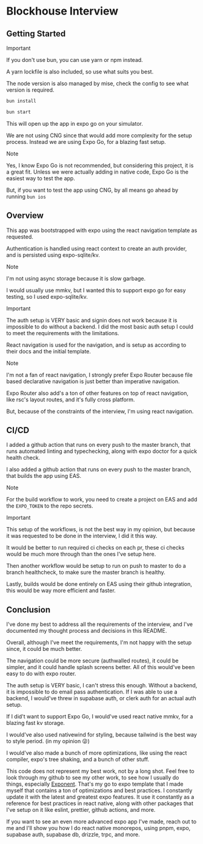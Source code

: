 # Blockhouse Interview

## Getting Started

> [!IMPORTANT]
> If you don't use bun, you can use yarn or npm instead.
>
> A yarn lockfile is also included, so use what suits you best.
>
> The node version is also managed by mise, check the config to see what version is required.

```bash
bun install
```

```bash
bun start
```

This will open up the app in expo go on your simulator.

We are not using CNG since that would add more complexity for the setup process. Instead we are using Expo Go, for a blazing fast setup.

> [!NOTE]
> Yes, I know Expo Go is not recommended, but considering this project, it is a great fit. Unless we were actually adding in native code, Expo Go is the easiest way to test the app.
>
> But, if you want to test the app using CNG, by all means go ahead by running `bun ios`

## Overview

This app was bootstrapped with expo using the react navigation template as requested.

Authentication is handled using react context to create an auth provider, and is persisted using expo-sqlite/kv.

> [!NOTE]
> I'm not using async storage because it is slow garbage.
>
> I would usually use mmkv, but I wanted this to support expo go for easy testing, so I used expo-sqlite/kv.

> [!IMPORTANT]
> The auth setup is VERY basic and signin does not work because it is impossible to do without a backend. I did the most basic auth setup I could to meet the requirements with the limitations.

React navigation is used for the navigation, and is setup as according to their docs and the initial template.

> [!NOTE]
> I'm not a fan of react navigation, I strongly prefer Expo Router because file based declarative navigation is just better than imperative navigation.
>
> Expo Router also add's a ton of other features on top of react navigation, like rsc's layout routes, and it's fully cross platform.
>
> But, because of the constraints of the interview, I'm using react navigation.

## CI/CD

I added a github action that runs on every push to the master branch, that runs automated linting and typechecking, along with expo doctor for a quick health check.

I also added a github action that runs on every push to the master branch, that builds the app using EAS.

> [!NOTE]
> For the build workflow to work, you need to create a project on EAS and add the `EXPO_TOKEN` to the repo secrets.

> [!IMPORTANT]
> This setup of the workflows, is not the best way in my opinion, but because it was requested to be done in the interview, I did it this way.
>
> It would be better to run required ci checks on each pr, these ci checks would be much more through than the ones I've setup here.
>
> Then another workflow would be setup to run on push to master to do a branch healthcheck, to make sure the master branch is healthy.
>
> Lastly, builds would be done entirely on EAS using their github integration, this would be way more efficient and faster.

## Conclusion

I've done my best to address all the requirements of the interview, and I've documented my thought process and decisions in this README.

Overall, although I've meet the requirements, I'm not happy with the setup since, it could be much better.

The navigation could be more secure (authwalled routes), it could be simpler, and it could handle splash screens better. All of this would've been easy to do with expo router.

The auth setup is VERY basic, I can't stress this enough. Without a backend, it is impossible to do email pass authentication. If I was able to use a backend, I would've threw in supabase auth, or clerk auth for an actual auth setup.

If I did't want to support Expo Go, I would've used react native mmkv, for a blazing fast kv storage.

I would've also used nativewind for styling, because tailwind is the best way to style period. (in my opinion 😜)

I would've also made a bunch of more optimizations, like using the react compiler, expo's tree shaking, and a bunch of other stuff.

This code does not represent my best work, not by a long shot.
Feel free to look through my github to see my other work, to see how I usually do things, especially [Exponent](https://github.com/kabankz/exponent). That's my go to expo template that I made myself that contains a ton of optimizations and best practices. I constantly update it with the latest and greatest expo features. It use it constantly as a reference for best practices in react native, along with other packages that I've setup on it like eslint, prettier, github actions, and more.

If you want to see an even more advanced expo app I've made, reach out to me and I'll show you how I do react native monorepos, using pnpm, expo, supabase auth, supabase db, drizzle, trpc, and more.
